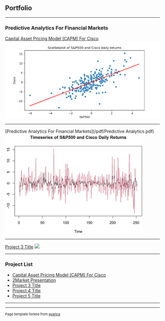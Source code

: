 ## Portfolio

---

### Predictive Analytics For Financial Markets 

[Capital Asset Pricing Model (CAPM) For Cisco](/sample_page)
<img src="images/Scatterplot of S&P500 and Cisco daily returns.png"/>

---
[Predictive Analytics For Financial Markets](/pdf/Predictive Analytics.pdf)
<img src="images/image2.png">

---
[Project 3 Title](http://example.com/)
<img src="images/dummy_thumbnail.jpg?raw=true"/>


---

### Project List

- [Capital Asset Pricing Model (CAPM) For Cisco](https://meneabe.github.io/sample_page/)
- [2Market Presentation](https://meneabe.github.io/pdf/2Market%20Exploratory%20Analyses.pdf/)
- [Project 3 Title](http://example.com/)
- [Project 4 Title](http://example.com/)
- [Project 5 Title](http://example.com/)

---




---
<p style="font-size:11px">Page template forked from <a href="https://github.com/evanca/quick-portfolio">evanca</a></p>
<!-- Remove above link if you don't want to attibute -->
